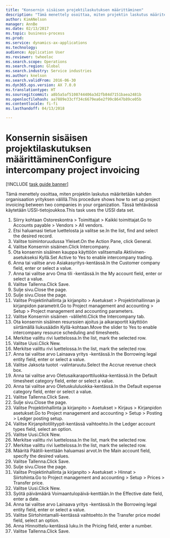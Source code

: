 ```yaml
--- 
title: "Konsernin sisäisen projektilaskutuksen määrittäminen"
description: "Tämä menettely osoittaa, miten projektin laskutus määritetään kahden organisaation yrityksen välillä."
author: KimANelson
manager: AnnBe
ms.date: 02/13/2017
ms.topic: business-process
ms.prod: 
ms.service: dynamics-ax-applications
ms.technology: 
audience: Application User
ms.reviewer: twheeloc
ms.search.scope: Operations
ms.search.region: Global
ms.search.industry: Service industries
ms.author: knelson
ms.search.validFrom: 2016-06-30
ms.dyn365.ops.version: AX 7.0.0
ms.translationtype: HT
ms.sourcegitcommit: a8b5a5af5108744406a3d2fb84d7151baea2481b
ms.openlocfilehash: aa7889e33cff34c6679ea6e2f99c8647b89ce05b
ms.contentlocale: fi-fi
ms.lasthandoff: 04/13/2018

---
```

# <a name="configure-intercompany-project-invoicing"></a><span data-ttu-id="2c71b-103">Konsernin sisäisen projektilaskutuksen määrittäminen</span><span class="sxs-lookup"><span data-stu-id="2c71b-103">Configure intercompany project invoicing</span></span>

[!INCLUDE [task guide banner](../../includes/task-guide-banner.md)]

<span data-ttu-id="2c71b-104">Tämä menettely osoittaa, miten projektin laskutus määritetään kahden organisaation yrityksen välillä.</span><span class="sxs-lookup"><span data-stu-id="2c71b-104">This procedure shows how to set up project invoicing between two companies in your organization.</span></span> <span data-ttu-id="2c71b-105">Tässä tehtävässä käytetään USSI-tietojoukkoa.</span><span class="sxs-lookup"><span data-stu-id="2c71b-105">This task uses the USSI data set.</span></span>

1. <span data-ttu-id="2c71b-106">Siirry kohtaan Ostoreskontra > Toimittajat > Kaikki toimittajat.</span><span class="sxs-lookup"><span data-stu-id="2c71b-106">Go to Accounts payable > Vendors > All vendors.</span></span>
2. <span data-ttu-id="2c71b-107">Etsi haluamasi tietue luettelosta ja valitse se.</span><span class="sxs-lookup"><span data-stu-id="2c71b-107">In the list, find and select the desired record.</span></span>
3. <span data-ttu-id="2c71b-108">Valitse toimintoruudussa Yleiset.</span><span class="sxs-lookup"><span data-stu-id="2c71b-108">On the Action Pane, click General.</span></span>
4. <span data-ttu-id="2c71b-109">Valitse Konsernin sisäinen.</span><span class="sxs-lookup"><span data-stu-id="2c71b-109">Click Intercompany.</span></span>
5. <span data-ttu-id="2c71b-110">Ota konsernin sisäinen kauppa käyttöön valitsemalla Aktiivinen-asetukseksi Kyllä.</span><span class="sxs-lookup"><span data-stu-id="2c71b-110">Set Active to Yes to enable intercompany trading.</span></span>
6. <span data-ttu-id="2c71b-111">Anna tai valitse arvo Asiakasyritys-kentässä.</span><span class="sxs-lookup"><span data-stu-id="2c71b-111">In the Customer company field, enter or select a value.</span></span>
7. <span data-ttu-id="2c71b-112">Anna tai valitse arvo Oma tili -kentässä.</span><span class="sxs-lookup"><span data-stu-id="2c71b-112">In the My account field, enter or select a value.</span></span>
8. <span data-ttu-id="2c71b-113">Valitse Tallenna.</span><span class="sxs-lookup"><span data-stu-id="2c71b-113">Click Save.</span></span>
9. <span data-ttu-id="2c71b-114">Sulje sivu.</span><span class="sxs-lookup"><span data-stu-id="2c71b-114">Close the page.</span></span>
10. <span data-ttu-id="2c71b-115">Sulje sivu.</span><span class="sxs-lookup"><span data-stu-id="2c71b-115">Close the page.</span></span>
11. <span data-ttu-id="2c71b-116">Valitse Projektinhallinta ja kirjanpito > Asetukset > Projektinhallinnan ja kirjanpidon parametrit.</span><span class="sxs-lookup"><span data-stu-id="2c71b-116">Go to Project management and accounting > Setup > Project management and accounting parameters.</span></span>
12. <span data-ttu-id="2c71b-117">Valitse Konsernin sisäinen -välilehti.</span><span class="sxs-lookup"><span data-stu-id="2c71b-117">Click the Intercompany tab.</span></span>
13. <span data-ttu-id="2c71b-118">Ota konsernin sisäinen resurssien ajoitus ja aikaraportit käyttöön siirtämällä liukusäädin Kyllä-kohtaan.</span><span class="sxs-lookup"><span data-stu-id="2c71b-118">Move the slider to Yes to enable intercompany resource scheduling and timesheets.</span></span>
14. <span data-ttu-id="2c71b-119">Merkitse valittu rivi luettelossa.</span><span class="sxs-lookup"><span data-stu-id="2c71b-119">In the list, mark the selected row.</span></span>
15. <span data-ttu-id="2c71b-120">Valitse Uusi.</span><span class="sxs-lookup"><span data-stu-id="2c71b-120">Click New.</span></span>
16. <span data-ttu-id="2c71b-121">Merkitse valittu rivi luettelossa.</span><span class="sxs-lookup"><span data-stu-id="2c71b-121">In the list, mark the selected row.</span></span>
17. <span data-ttu-id="2c71b-122">Anna tai valitse arvo Lainaava yritys -kentässä.</span><span class="sxs-lookup"><span data-stu-id="2c71b-122">In the Borrowing legal entity field, enter or select a value.</span></span>
18. <span data-ttu-id="2c71b-123">Valitse Jaksota tuotot -valintaruutu.</span><span class="sxs-lookup"><span data-stu-id="2c71b-123">Select the Accrue revenue check box.</span></span>
19. <span data-ttu-id="2c71b-124">Anna tai valitse arvo Oletusaikaraporttiluokka-kentässä.</span><span class="sxs-lookup"><span data-stu-id="2c71b-124">In the Default timesheet category field, enter or select a value.</span></span>
20. <span data-ttu-id="2c71b-125">Anna tai valitse arvo Oletuskululuokka-kentässä.</span><span class="sxs-lookup"><span data-stu-id="2c71b-125">In the Default expense category field, enter or select a value.</span></span>
21. <span data-ttu-id="2c71b-126">Valitse Tallenna.</span><span class="sxs-lookup"><span data-stu-id="2c71b-126">Click Save.</span></span>
22. <span data-ttu-id="2c71b-127">Sulje sivu.</span><span class="sxs-lookup"><span data-stu-id="2c71b-127">Close the page.</span></span>
23. <span data-ttu-id="2c71b-128">Valitse Projektinhallinta ja kirjanpito > Asetukset > Kirjaus > Kirjanpidon asetukset.</span><span class="sxs-lookup"><span data-stu-id="2c71b-128">Go to Project management and accounting > Setup > Posting > Ledger posting setup.</span></span>
24. <span data-ttu-id="2c71b-129">Valitse Kirjanpitotilityypit-kentässä vaihtoehto.</span><span class="sxs-lookup"><span data-stu-id="2c71b-129">In the Ledger account types field, select an option.</span></span>
25. <span data-ttu-id="2c71b-130">Valitse Uusi.</span><span class="sxs-lookup"><span data-stu-id="2c71b-130">Click New.</span></span>
26. <span data-ttu-id="2c71b-131">Merkitse valittu rivi luettelossa.</span><span class="sxs-lookup"><span data-stu-id="2c71b-131">In the list, mark the selected row.</span></span>
27. <span data-ttu-id="2c71b-132">Merkitse valittu rivi luettelossa.</span><span class="sxs-lookup"><span data-stu-id="2c71b-132">In the list, mark the selected row.</span></span>
28. <span data-ttu-id="2c71b-133">Määritä Päätili-kenttään haluamasi arvot.</span><span class="sxs-lookup"><span data-stu-id="2c71b-133">In the Main account field, specify the desired values.</span></span>
29. <span data-ttu-id="2c71b-134">Valitse Tallenna.</span><span class="sxs-lookup"><span data-stu-id="2c71b-134">Click Save.</span></span>
30. <span data-ttu-id="2c71b-135">Sulje sivu.</span><span class="sxs-lookup"><span data-stu-id="2c71b-135">Close the page.</span></span>
31. <span data-ttu-id="2c71b-136">Valitse Projektinhallinta ja kirjanpito > Asetukset > Hinnat > Siirtohinta.</span><span class="sxs-lookup"><span data-stu-id="2c71b-136">Go to Project management and accounting > Setup > Prices > Transfer price.</span></span>
32. <span data-ttu-id="2c71b-137">Valitse Uusi.</span><span class="sxs-lookup"><span data-stu-id="2c71b-137">Click New.</span></span>
33. <span data-ttu-id="2c71b-138">Syötä päivämäärä Voimaantulopäivä-kenttään.</span><span class="sxs-lookup"><span data-stu-id="2c71b-138">In the Effective date field, enter a date.</span></span>
34. <span data-ttu-id="2c71b-139">Anna tai valitse arvo Lainaava yritys -kentässä.</span><span class="sxs-lookup"><span data-stu-id="2c71b-139">In the Borrowing legal entity field, enter or select a value.</span></span>
35. <span data-ttu-id="2c71b-140">Valitse Siirtohintamalli-kentässä vaihtoehto.</span><span class="sxs-lookup"><span data-stu-id="2c71b-140">In the Transfer price model field, select an option.</span></span>
36. <span data-ttu-id="2c71b-141">Anna Hinnoittelu-kentässä luku.</span><span class="sxs-lookup"><span data-stu-id="2c71b-141">In the Pricing field, enter a number.</span></span>
37. <span data-ttu-id="2c71b-142">Valitse Tallenna.</span><span class="sxs-lookup"><span data-stu-id="2c71b-142">Click Save.</span></span>


